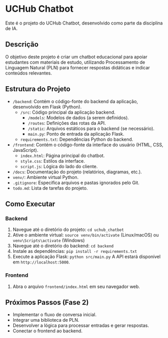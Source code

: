 # UCHub Chatbot

Este é o projeto do UCHub Chatbot, desenvolvido como parte da disciplina de IA.

## Descrição

O objetivo deste projeto é criar um chatbot educacional para apoiar estudantes com materiais de estudo, utilizando Processamento de Linguagem Natural (PLN) para fornecer respostas didáticas e indicar conteúdos relevantes.

## Estrutura do Projeto

- `/backend`: Contém o código-fonte do backend da aplicação, desenvolvido em Flask (Python).
  - `/src`: Código principal da aplicação backend.
    - `/models`: Modelos de dados (a serem definidos).
    - `/routes`: Definições das rotas da API.
    - `/static`: Arquivos estáticos para o backend (se necessário).
    - `main.py`: Ponto de entrada da aplicação Flask.
  - `requirements.txt`: Dependências Python do backend.
- `/frontend`: Contém o código-fonte da interface do usuário (HTML, CSS, JavaScript).
  - `index.html`: Página principal do chatbot.
  - `style.css`: Estilos da interface.
  - `script.js`: Lógica do lado do cliente.
- `/docs`: Documentação do projeto (relatórios, diagramas, etc.).
- `venv/`: Ambiente virtual Python.
- `.gitignore`: Especifica arquivos e pastas ignorados pelo Git.
- `todo.md`: Lista de tarefas do projeto.

## Como Executar

### Backend

1.  Navegue até o diretório do projeto: `cd uchub_chatbot`
2.  Ative o ambiente virtual: `source venv/bin/activate` (Linux/macOS) ou `venv\Scripts\activate` (Windows)
3.  Navegue até o diretório do backend: `cd backend`
4.  Instale as dependências: `pip install -r requirements.txt`
5.  Execute a aplicação Flask: `python src/main.py`
    A API estará disponível em `http://localhost:5000`.

### Frontend

1.  Abra o arquivo `frontend/index.html` em seu navegador web.

## Próximos Passos (Fase 2)

- Implementar o fluxo de conversa inicial.
- Integrar uma biblioteca de PLN.
- Desenvolver a lógica para processar entradas e gerar respostas.
- Conectar o frontend ao backend.

